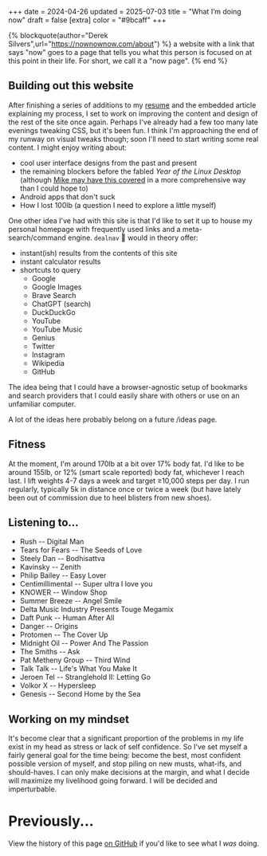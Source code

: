 +++
date = 2024-04-26
updated = 2025-07-03
title = "What I’m doing now"
draft = false
[extra]
color = "#9bcaff"
+++

{% blockquote(author="Derek Silvers",url="https://nownownow.com/about") %}
a website with a link that says "now" goes to a page that tells you what this person is focused on at this point in their life. For short, we call it a "now page".
{% end %}

## Building out this website

After finishing a series of additions to my [resume](/resume) and the embedded article explaining my process, I set to work on improving the content and design of the rest of the site once again. Perhaps I've already had a few too many late evenings tweaking CSS, but it's been fun. I think I'm approaching the end of my runway on visual tweaks though; soon I'll need to start writing some real content. I might enjoy writing about:
* cool user interface designs from the past and present
* the remaining blockers before the fabled *Year of the Linux Desktop* (although [Mike may have this covered](https://yearofthelinuxdesktop.net) in a more comprehensive way than I could hope to)
* Android apps that don't suck
* How I lost 100lb (a question I need to explore a little myself)

One other idea I've had with this site is that I'd like to set it up to house my personal homepage with frequently used links and a meta-search/command engine. `dealnav` 🧭 would in theory offer:

* instant(ish) results from the contents of this site
* instant calculator results
* shortcuts to query
	* Google
	* Google Images
	* Brave Search
	* ChatGPT (search)
	* DuckDuckGo
	* YouTube
	* YouTube Music
	* Genius
	* Twitter
	* Instagram
	* Wikipedia
	* GitHub

The idea being that I could have a browser-agnostic setup of bookmarks and search providers that I could easily share with others or use on an unfamiliar computer.

A lot of the ideas here probably belong on a future /ideas page. 

## Fitness

At the moment, I'm around 170lb at a bit over 17% body fat. I'd like to be around 155lb, or 12% (smart scale reported) body fat, whichever I reach last.
I lift weights 4-7 days a week and target ≥10,000 steps per day. I run regularly, typically 5k in distance once or twice a week (but have lately been
out of commission due to heel blisters from new shoes).

## Listening to...

* Rush -- Digital Man
* Tears for Fears -- The Seeds of Love
* Steely Dan -- Bodhisattva
* Kavinsky -- Zenith
* Philip Bailey -- Easy Lover
* Centimillimental -- Super ultra I love you
* KNOWER -- Window Shop
* Summer Breeze -- Angel Smile
* Delta Music Industry Presents Touge Megamix
* Daft Punk -- Human After All
* Danger -- Origins
* Protomen -- The Cover Up
* Midnight Oil -- Power And The Passion
* The Smiths -- Ask
* Pat Metheny Group -- Third Wind
* Talk Talk -- Life's What You Make It
* Jeroen Tel -- Stranglehold II: Letting Go
* Volkor X -- Hypersleep
* Genesis -- Second Home by the Sea

## Working on my mindset

It's become clear that a significant proportion of the problems in my life exist in my head as stress or lack of self confidence. So I've set myself a
fairly general goal for the time being: become the best, most confident possible version of myself, and stop piling on new musts, what-ifs, and should-haves.
I can only make decisions at the margin, and what I decide will maximize my livelihood going forward. I will be decided and imperturbable.

# Previously... 

View the history of this page [on GitHub](https://github.com/wesleydeal/deal.digital/commits/master/content/now.md) if you'd like to see what I *was* doing.
